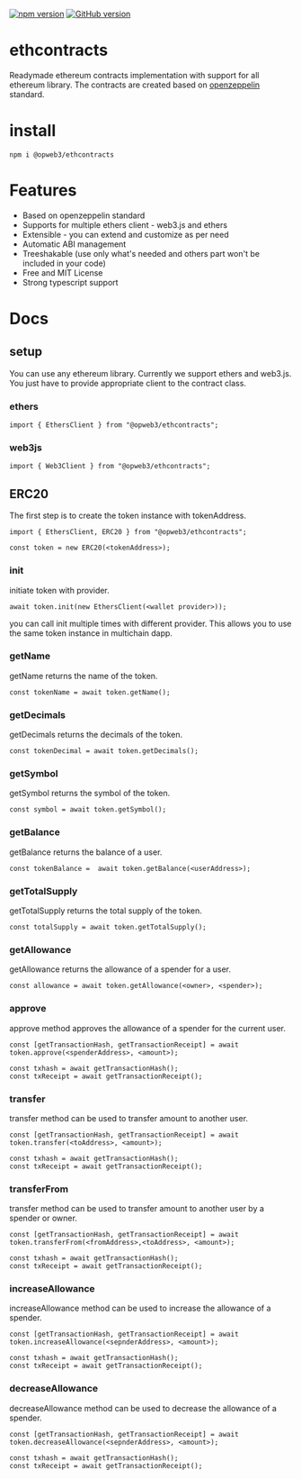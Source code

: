 [![npm version](https://badge.fury.io/js/@opweb3%2Fethcontracts.svg)](https://badge.fury.io/js/@opweb3%2Fethcontracts)
[![GitHub version](https://badge.fury.io/gh/ujjwalguptaofficial%2Fethcontracts.svg)](https://badge.fury.io/gh/ujjwalguptaofficial%2Fethcontracts)
# ethcontracts
Readymade ethereum contracts implementation with support for all ethereum library. The contracts are created based on [openzeppelin](https://github.com/OpenZeppelin) standard.

# install

```
npm i @opweb3/ethcontracts
```

# Features

* Based on openzeppelin standard
* Supports for multiple ethers client - web3.js and ethers
* Extensible - you can extend and customize as per need
* Automatic ABI management
* Treeshakable (use only what's needed and others part won't be included in your code)
* Free and MIT License
* Strong typescript support

# Docs

## setup

You can use any ethereum library. Currently we support ethers and web3.js. You just have to provide appropriate client to the contract class.

### ethers

```
import { EthersClient } from "@opweb3/ethcontracts";
```

### web3js

```
import { Web3Client } from "@opweb3/ethcontracts";
```

## ERC20

The first step is to create the token instance with tokenAddress.

```
import { EthersClient, ERC20 } from "@opweb3/ethcontracts";

const token = new ERC20(<tokenAddress>);
```

### init

initiate token with provider.

```
await token.init(new EthersClient(<wallet provider>));
```

you can call init multiple times with different provider. This allows you to use the same token instance in multichain dapp.

### getName

getName returns the name of the token.

```
const tokenName = await token.getName();
```
### getDecimals

getDecimals returns the decimals of the token.

```
const tokenDecimal = await token.getDecimals();
```
### getSymbol

getSymbol returns the symbol of the token.

```
const symbol = await token.getSymbol();
```

### getBalance

getBalance returns the balance of a user.

```
const tokenBalance =  await token.getBalance(<userAddress>);
```

### getTotalSupply

getTotalSupply returns the total supply of the token.

```
const totalSupply = await token.getTotalSupply();
```
 
### getAllowance

getAllowance returns the allowance of a spender for a user.

```
const allowance = await token.getAllowance(<owner>, <spender>);
```

### approve

approve method approves the allowance of a spender for the current user.

```
const [getTransactionHash, getTransactionReceipt] = await token.approve(<spenderAddress>, <amount>);

const txhash = await getTransactionHash();
const txReceipt = await getTransactionReceipt();
```

### transfer

transfer method can be used to transfer amount to another user.

```
const [getTransactionHash, getTransactionReceipt] = await token.transfer(<toAddress>, <amount>);

const txhash = await getTransactionHash();
const txReceipt = await getTransactionReceipt();
```

### transferFrom

transfer method can be used to transfer amount to another user by a spender or owner.

```
const [getTransactionHash, getTransactionReceipt] = await token.transferFrom(<fromAddress>,<toAddress>, <amount>);

const txhash = await getTransactionHash();
const txReceipt = await getTransactionReceipt();
```

### increaseAllowance

increaseAllowance method can be used to increase the allowance of a spender.

```
const [getTransactionHash, getTransactionReceipt] = await token.increaseAllowance(<sepnderAddress>, <amount>);

const txhash = await getTransactionHash();
const txReceipt = await getTransactionReceipt();
```

### decreaseAllowance

decreaseAllowance method can be used to decrease the allowance of a spender.

```
const [getTransactionHash, getTransactionReceipt] = await token.decreaseAllowance(<sepnderAddress>, <amount>);

const txhash = await getTransactionHash();
const txReceipt = await getTransactionReceipt();
```
